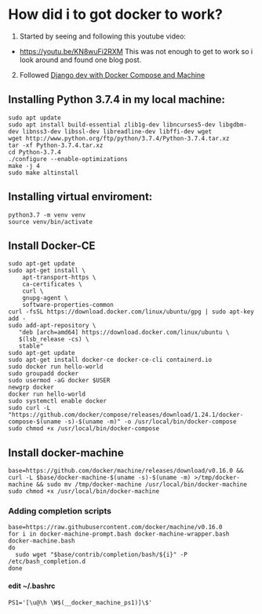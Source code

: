# How did i to got docker to work?
1. Started by seeing and following this youtube video:
  + <https://youtu.be/KN8wuFi2RXM>
This was not enough to get to work so i look around and found one blog post.

2. Followed [Django dev with Docker Compose and Machine](https://realpython.com/django-development-with-docker-compose-and-machine/)

## Installing Python 3.7.4 in my local machine:
```shell
sudo apt update
sudo apt install build-essential zlib1g-dev libncurses5-dev libgdbm-dev libnss3-dev libssl-dev libreadline-dev libffi-dev wget
wget http://www.python.org/ftp/python/3.7.4/Python-3.7.4.tar.xz
tar -xf Python-3.7.4.tar.xz
cd Python-3.7.4
./configure --enable-optimizations
make -j 4
sudo make altinstall
```
## Installing virtual enviroment:
```shell
python3.7 -m venv venv
source venv/bin/activate
```
## Install Docker-CE
```shell
sudo apt-get update
sudo apt-get install \
    apt-transport-https \
    ca-certificates \
    curl \
    gnupg-agent \
    software-properties-common
curl -fsSL https://download.docker.com/linux/ubuntu/gpg | sudo apt-key add -
sudo add-apt-repository \
   "deb [arch=amd64] https://download.docker.com/linux/ubuntu \
   $(lsb_release -cs) \
   stable"
sudo apt-get update
sudo apt-get install docker-ce docker-ce-cli containerd.io
sudo docker run hello-world
sudo groupadd docker
sudo usermod -aG docker $USER
newgrp docker
docker run hello-world
sudo systemctl enable docker
sudo curl -L "https://github.com/docker/compose/releases/download/1.24.1/docker-compose-$(uname -s)-$(uname -m)" -o /usr/local/bin/docker-compose
sudo chmod +x /usr/local/bin/docker-compose
```
## Install docker-machine
```shell
base=https://github.com/docker/machine/releases/download/v0.16.0 && curl -L $base/docker-machine-$(uname -s)-$(uname -m) >/tmp/docker-machine && sudo mv /tmp/docker-machine /usr/local/bin/docker-machine
sudo chmod +x /usr/local/bin/docker-machine
```
### Adding completion scripts
```shell
base=https://raw.githubusercontent.com/docker/machine/v0.16.0
for i in docker-machine-prompt.bash docker-machine-wrapper.bash docker-machine.bash
do
  sudo wget "$base/contrib/completion/bash/${i}" -P /etc/bash_completion.d
done
```
#### edit ~/.bashrc
```shell
PS1='[\u@\h \W$(__docker_machine_ps1)]\$'
```
